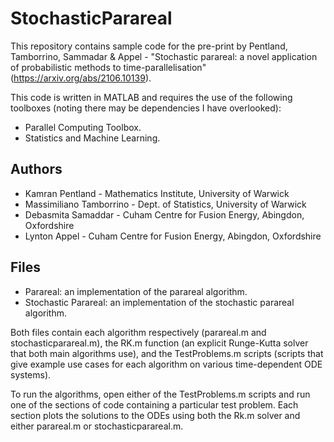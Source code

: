 # StochasticParareal

This repository contains sample code for the pre-print by Pentland, Tamborrino, Sammadar & Appel - "Stochastic parareal: a novel application of probabilistic methods to time-parallelisation" (https://arxiv.org/abs/2106.10139).

This code is written in MATLAB and requires the use of the following toolboxes (noting there may be dependencies I have overlooked):
* Parallel Computing Toolbox.
* Statistics and Machine Learning.

## Authors

* Kamran Pentland - Mathematics Institute, University of Warwick
* Massimiliano Tamborrino - Dept. of Statistics, University of Warwick
* Debasmita Samaddar - Cuham Centre for Fusion Energy, Abingdon, Oxfordshire
* Lynton Appel - Cuham Centre for Fusion Energy, Abingdon, Oxfordshire


## Files
* Parareal: an implementation of the parareal algorithm.
* Stochastic Parareal: an implementation of the stochastic parareal algorithm.

Both files contain each algorithm respectively (parareal.m and stochasticparareal.m), the RK.m function (an explicit Runge-Kutta solver that both main algorithms use), and the TestProblems.m scripts (scripts that give example use cases for each algorithm on various time-dependent ODE systems).

To run the algorithms, open either of the TestProblems.m scripts and run one of the sections of code containing a particular test problem. Each section plots the solutions to the ODEs using both the Rk.m solver and either parareal.m or stochasticparareal.m. 



